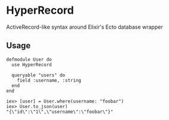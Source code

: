 # HyperRecord

ActiveRecord-like syntax around Elixir's Ecto database wrapper

## Usage

    defmodule User do
      use HyperRecord

      queryable "users" do
        field :username, :string
      end
    end

    iex> [user] = User.where(username: "foobar")
    iex> User.to_json(user)
    "{\"id\":\"1\",\"username\":\"foobar\"}"

